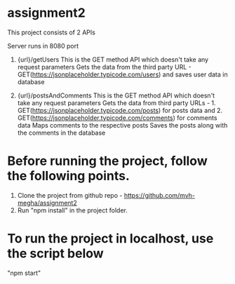 # assignment2

This project consists of 2 APIs

Server runs in 8080 port

1. {url}/getUsers
    This is the GET method API which doesn't take any request parameters
    Gets the data from the third party URL - GET(https://jsonplaceholder.typicode.com/users) and saves user data in database

2. {url}/postsAndComments
    This is the GET method API which doesn't take any request parameters
    Gets the data from third party URLs - 1. GET(https://jsonplaceholder.typicode.com/posts) for posts data and 2. GET(https://jsonplaceholder.typicode.com/comments) for comments data
    Maps comments to the respective posts
    Saves the posts along with the comments in the database

# Before running the project, follow the following points.

1. Clone the project from github repo - https://github.com/mvh-megha/assignment2
2. Run "npm install" in the project folder.

# To run the project in localhost, use the script below 
"npm start"
